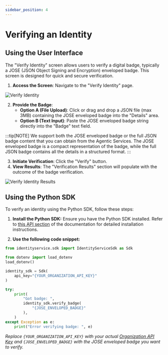 ```yaml
---
sidebar_position: 4
---
```


# Verifying an Identity

## Using the User Interface

The "Verify Identity" screen allows users to verify a digital badge, typically a JOSE (JSON Object Signing and Encryption) enveloped badge. This screen is designed for quick and secure verification.

1.  **Access the Screen**: Navigate to the "Verify Identity" page.

![Verify Identity](/img/verify-identity.png)

2.  **Provide the Badge**:
    - **Option A (File Upload)**: Click or drag and drop a JSON file (max 3MB) containing the JOSE enveloped badge into the "Details" area.
    - **Option B (Text Input)**: Paste the JOSE enveloped badge string directly into the "Badge" text field.

:::tip[NOTE]
We support both the JOSE enveloped badge or the full JSON badge content that you can obtain from the Agentic Services. The JOSE enveloped badge is a compact representation of the badge, while the full JSON badge contains all the details in a structured format.
:::

3.  **Initiate Verification**: Click the "Verify" button.
4.  **View Results**: The "Verification Results" section will populate with the outcome of the badge verification.

![Verify Identity Results](/img/verify-identity-done.png)

## Using the Python SDK

To verify an identity using the Python SDK, follow these steps:

1. **Install the Python SDK:** Ensure you have the Python SDK installed. Refer to [this API section](/docs/api#python-sdk) of the documentation for detailed installation instructions.

2. **Use the following code snippet:**

```Python
from identityservice.sdk import IdentityServiceSdk as Sdk

from dotenv import load_dotenv
load_dotenv()

identity_sdk = Sdk(
    api_key="{YOUR_ORGANIZATION_API_KEY}"
)

try:
    print(
        "Got badge: ",
        identity_sdk.verify_badge(
            "{JOSE_ENVELOPED_BADGE}"
        ),
    )
except Exception as e:
    print("Error verifying badge: ", e)

```

_Replace `{YOUR_ORGANIZATION_API_KEY}` with your actual [Organization API Key](/docs/api#organization-api-key) and `{JOSE_ENVELOPED_BADGE}` with the JOSE enveloped badge you want to verify._
